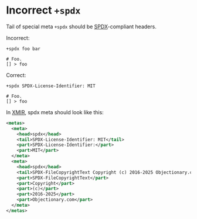 # Incorrect `+spdx`

Tail of special meta `+spdx` should be [SPDX]-compliant headers.

Incorrect:

```eo
+spdx foo bar

# Foo.
[] > foo
```

Correct:

```eo
+spdx SPDX-License-Identifier: MIT

# Foo.
[] > foo
```

In [XMIR], spdx meta should look like this:

```xml
<metas>
  <meta>
    <head>spdx</head>
    <tail>SPDX-License-Identifier: MIT</tail>
    <part>SPDX-License-Identifier:</part>
    <part>MIT</part>
  </meta>
  <meta>
    <head>spdx</head>
    <tail>SPDX-FileCopyrightText Copyright (c) 2016-2025 Objectionary.com</tail>
    <part>SPDX-FileCopyrightText</part>
    <part>Copyright</part>
    <part>(c)</part>
    <part>2016-2025</part>
    <part>Objectionary.com</part>
  </meta>
</metas>
```

[SPDX]: https://en.wikipedia.org/wiki/Software_Package_Data_Exchange
[XMIR]: https://news.eolang.org/2022-11-25-xmir-guide.html
